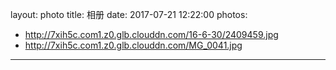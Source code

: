 layout: photo
title: 相册
date: 2017-07-21 12:22:00
photos:
 - http://7xih5c.com1.z0.glb.clouddn.com/16-6-30/2409459.jpg
 - http://7xih5c.com1.z0.glb.clouddn.com/MG_0041.jpg
---
